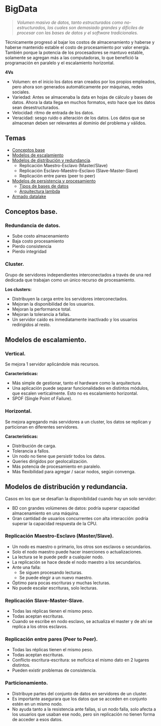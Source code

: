 # BigData
> *Volumen masivo de datos, tanto estructurados como no-estructurados, los cuales son demasiado grandes y difíciles de procesar con las bases de datos y el software tradicionales.*

Técnicamente progresó al bajar los costos de almacenamiento y haberse y haberse mantenido estable el costo de procesamiento por valor energía. También porque la potencia de los procesadores se mantuvo estable, solamente se agregan más a las computadoras, lo que benefició la programación en paralelo y el escalamiento horizontal.

**4Vs**
* Volumen: en el inicio los datos eran creados por los propios empleados, pero ahora son generados automáticamente por máquinas, redes sociales.
* Variedad: Antes se almacenaba la data en hojas de cálculo y bases de datos. Ahora la data llega en muchos formatos, esto hace que los datos sean desestructurados.
* Velocidad: ritmo de entrada de los datos.
* Veracidad: sesgo ruido o alteración de los datos. Los datos que se almacenan deben ser relevantes al dominio del problema y válidos.

## Temas
- [Conceptos base](https://github.com/NormanPerrin/CapacitacionMongoBigData/blob/master/Teoria/bigdata.md#conceptos-base)
- [Modelos de escalamiento](https://github.com/NormanPerrin/CapacitacionMongoBigData/blob/master/Teoria/bigdata.md#modelos-de-escalamiento)
- [Modelos de distribución y redundancia](https://github.com/NormanPerrin/CapacitacionMongoBigData/blob/master/Teoria/bigdata.md#modelos-de-distribución-y-redundancia).
    - Replicación Maestro-Esclavo (Master/Slave)
    - Replicación Esclavo-Maestro-Esclavo (Slave-Master-Slave)
    - Replicación entre pares (peer to peer)
- [Modelos de persistencia y procesamiento](https://github.com/NormanPerrin/CapacitacionMongoBigData/blob/master/Teoria/bigdata.md#modelos-de-persistencia-y-procesamiento)
    - [Tipos de bases de datos](https://github.com/NormanPerrin/CapacitacionMongoBigData/blob/master/Teoria/bigdata.md#tipos-de-bases-de-datos)
    - [Arquitectura lambda](https://github.com/NormanPerrin/CapacitacionMongoBigData/blob/master/Teoria/bigdata.md#arquitectura-lambda)
- [Armado datalake](https://github.com/NormanPerrin/CapacitacionMongoBigData/blob/master/Teoria/bigdata.md#armado-datalake)

## Conceptos base.

### Redundancia de datos.
* Sube costo almacenamiento
* Baja costo procesamiento
* Pierdo consistencia
* Pierdo integridad

### Cluster.
Grupo de servidores independientes interconectados a través de una red dedicada que trabajan como un único recurso de procesamiento.

**Los clusters:**
* Distribuyen la carga entre los servidores interconectados.
* Mejoran la disponibilidad de los usuarios.
* Mejoran la performance total.
* Mejoran la tolerancia a fallas.
* Un servidor caído es inmediatamente inactivado y los usuarios redirigidos al resto.

## Modelos de escalamiento.

### Vertical.
Se mejora 1 servidor aplicándole más recursos.

**Características:**
* Más simple de gestionar, tanto el hardware como la arquitectura.
* Una aplicación puede separar funcionalidades en distintos módulos, que escalen verticalmente. Esto no es escalamiento horizontal.
* SPOF (Single Point of Failure).

### Horizontal.
Se mejora agregando más servidores a un cluster, los datos se replican y particionan en diferentes servidores.

**Características:**
* Distribución de carga.
* Tolerancia a fallos.
* Un nodo no tiene que persistir todos los datos.
* Queries dirigidos por geolocalización.
* Más potencia de procesamiento en paralelo.
* Más flexibilidad para agregar / sacar nodos, según convenga.

## Modelos de distribución y redundancia.
Casos en los que se desafían la disponibilidad cuando hay un solo servidor:
* BD con grandes volúmenes de datos: podría superar capacidad almacenamiento en una máquina.
* Gran cantidad de usuarios concurrentes con alta interacción: podría superar la capacidad respuesta de la CPU.

### Replicación Maestro-Esclavo (Master/Slave).
* Un nodo es maestro o primario, los otros son esclavos o secundarios.
* Solo el nodo maestro puede hacer inserciones o actualizaciones.
* La lectura se le puede pedir a cualquier nodo.
* La replicación se hace desde el nodo maestro a los secundarios.
* Ante una falla:
    * Se siguen procesando lecturas.
    * Se puede elegir a un nuevo maestro.
* Óptimo para pocas escrituras y muchas lecturas.
* No puede escalar escrituras, solo lecturas.

### Replicación Slave-Master-Slave.
* Todas las réplicas tienen el mismo peso.
* Todas aceptan escrituras.
* Cuando se escribe en nodo esclavo, se actualiza el master y de ahí se replica a los otros esclavos.

### Replicación entre pares (Peer to Peer).
* Todas las réplicas tienen el mismo peso.
* Todas aceptan escrituras.
* Conflicto escritura-escritura: se moficica el mismo dato en 2 lugares distintos.
* Pueden existir problemas de consistencia.

### Particionamiento.
* Distribuye partes del conjunto de datos en servidores de un cluster.
* Es importante asegurara que los datos que se acceden en conjunto estén en un mismo nodo.
* No ayuda tanto a la resistencia ante fallas, si un nodo falla, solo afecta a los usuarios que usaban ese nodo, pero sin replicación no tienen forma de acceder a esos datos.
